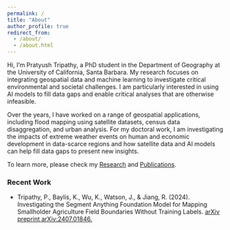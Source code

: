 ```yaml
---
permalink: /
title: "About"
author_profile: true
redirect_from: 
  - /about/
  - /about.html
---
```



Hi, I’m Pratyush Tripathy, a PhD student in the Department of Geography at the University of California, 
Santa Barbara. My research focuses on integrating geospatial data and machine learning 
to investigate critical environmental and societal challenges. I am particularly interested in using AI 
models to fill data gaps and enable critical analyses that are otherwise infeasible.

Over the years, I have worked on a range of geospatial applications, including flood mapping using
satellite datasets, census data disaggregation, and urban  analysis. For my doctoral work, I am 
investigating the impacts of extreme weather events on human and economic development in  data-scarce
regions and how satellite data and AI models can help fill data gaps to present new insights.

To learn more, please check my [Research](/research/) and [Publications](/publications/).

### Recent Work
* Tripathy, P., Baylis, K., Wu, K., Watson, J., & Jiang, R. (2024). Investigating the Segment Anything 
Foundation Model for Mapping Smallholder Agriculture Field Boundaries Without Training Labels. 
[arXiv preprint arXiv:2407.01846.](https://arxiv.org/abs/2407.01846)
